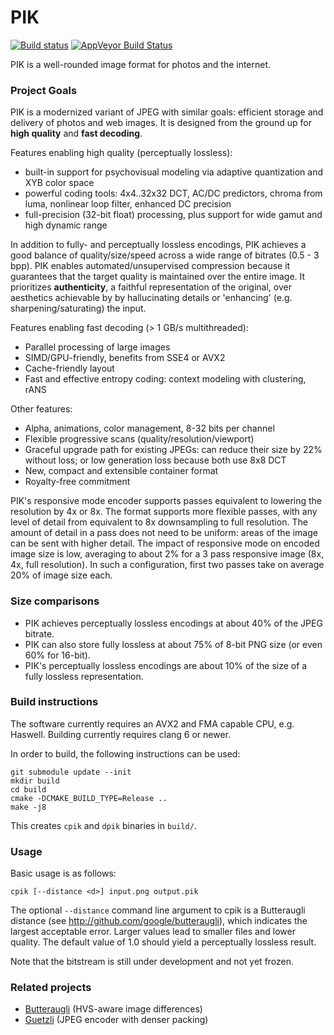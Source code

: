 # PIK

[![Build status][build-status-img]][build-status] 
[![AppVeyor Build Status](https://ci.appveyor.com/api/projects/status/github/google/pik?branch=master&svg=true)](https://ci.appveyor.com/project/google/pik)

PIK is a well-rounded image format for photos and the internet.

### Project Goals

PIK is a modernized variant of JPEG with similar goals: efficient storage and
delivery of photos and web images. It is designed from the ground up for
**high quality** and **fast decoding**.

Features enabling high quality (perceptually lossless):

*   built-in support for psychovisual modeling via adaptive quantization and
    XYB color space
*   powerful coding tools: 4x4..32x32 DCT, AC/DC predictors, chroma from luma,
    nonlinear loop filter, enhanced DC precision
*   full-precision (32-bit float) processing, plus support for wide gamut and
    high dynamic range

In addition to fully- and perceptually lossless encodings, PIK achieves a good
balance of quality/size/speed across a wide range of bitrates (0.5 - 3 bpp).
PIK enables automated/unsupervised compression because it guarantees that the
target quality is maintained over the entire image. It prioritizes
**authenticity**, a faithful representation of the original, over aesthetics
achievable by by hallucinating details or 'enhancing' (e.g.
sharpening/saturating) the input.

Features enabling fast decoding (> 1 GB/s multithreaded):

*   Parallel processing of large images
*   SIMD/GPU-friendly, benefits from SSE4 or AVX2
*   Cache-friendly layout
*   Fast and effective entropy coding: context modeling with clustering, rANS

Other features:

*   Alpha, animations, color management, 8-32 bits per channel
*   Flexible progressive scans (quality/resolution/viewport)
*   Graceful upgrade path for existing JPEGs: can reduce their size by 22%
    without loss; or low generation loss because both use 8x8 DCT
*   New, compact and extensible container format
*   Royalty-free commitment

PIK's responsive mode encoder supports passes equivalent to lowering the
resolution by 4x or 8x. The format supports more flexible passes, with any level
of detail from equivalent to 8x downsampling to full resolution.  The amount of
detail in a pass does not need to be uniform: areas of the image can be sent
with higher detail. The impact of responsive mode on encoded image size is low,
averaging to about 2% for a 3 pass responsive image (8x, 4x, full resolution).
In such a configuration, first two passes take on average 20% of image size each.

### Size comparisons

*   PIK achieves perceptually lossless encodings at about 40% of the JPEG
    bitrate.
*   PIK can also store fully lossless at about 75% of 8-bit PNG size (or even
    60% for 16-bit).
*   PIK's perceptually lossless encodings are about 10% of the size of a fully
    lossless representation.

### Build instructions

The software currently requires an AVX2 and FMA capable CPU, e.g. Haswell.
Building currently requires clang 6 or newer.

In order to build, the following instructions can be used:

```console
git submodule update --init
mkdir build
cd build
cmake -DCMAKE_BUILD_TYPE=Release ..
make -j8
```

This creates `cpik` and `dpik` binaries in `build/`.

### Usage

Basic usage is as follows:

```console
cpik [--distance <d>] input.png output.pik
```

The optional `--distance` command line argument to cpik is a Butteraugli
distance (see http://github.com/google/butteraugli), which indicates the largest
acceptable error. Larger values lead to smaller files and lower quality. The
default value of 1.0 should yield a perceptually lossless result.

Note that the bitstream is still under development and not yet frozen.

### Related projects

*   [Butteraugli](http://github.com/google/butteraugli) (HVS-aware image differences)
*   [Guetzli](http://github.com/google/guetzli) (JPEG encoder with denser packing)

[build-status]:     https://travis-ci.org/google/pik
[build-status-img]: https://travis-ci.org/google/pik.svg?branch=master
